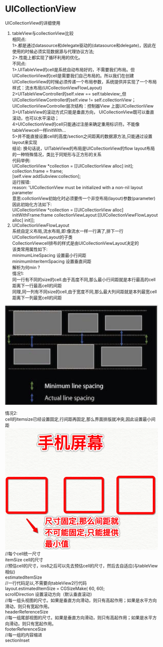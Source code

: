 # UICollectionView
UICollectionView的详细使用
1. tableView与collectionView比较 <br>
相同点:<br>
1>.都是通过datasource和delegate驱动的(datasource和delegate)，因此在使用的时候必须实现数据源与代理协议方法;<br>
2>.性能上都实现了循环利用的优化。<br>
不同点:<br>
1>.UITableView的cell是系统自动布局好的，不需要我们布局。但UICollectionView的cell是需要我们自己布局的。所以我们在创建UICollectionView的时候必须传递一个布局参数，系统提供并实现了一个布局样式：流水布局(UICollectionViewFlowLayout)  <br>
2>UITableViewController的self.view == self.tableview;,但UICollectionViewController的self.view != self.collectionView；<br>
UICollectionViewController层次结构：控制器View 上面UICollectionView <br>
3>UITableView的滚动方式只能是垂直方向， UICollectionView既可以垂直滚动，也可以水平滚动； <br>
4>UICollectionView的cell只能通过注册来确定重用标识符。不能像tableViewcell一样initWith... <br>
5>并不能直接设置cell的高度/section之间距离的数据源方法,只能通过设置layout来实现 <br>
结论: 换句话说，UITableView的布局是UICollectionView的flow layout布局的一种特殊情况，类比于同矩形与正方形的关系 <br>
代码举例: <br>
UICollectionView *collection = [[UICollectionView alloc] init]; <br>
collection.frame = frame; <br>
[self.view addSubview:collection]; <br>
运行报错: <br>
reason: 'UICollectionView must be initialized with a non-nil layout parameter <br>
意思:collctionView初始化时必须要传一个非空布局(layout)参数(parameter) <br>
因此初始化方法如下: <br>
UICollectionView *collection = [[UICollectionView alloc] initWithFrame:frame collectionViewLayout:[[UICollectionViewFlowLayout alloc] init]]; <br>
2. UICollectionViewFlowLayout <br>
系统自定义布局,流水布局,即:像流水一样一行满了,排下一行 <br>
UICollectionViewLayout的子类 <br>
CollectionViewcell排布的样式是由UICollectionViewLayout决定的 <br>
该类常用属性如下: <br>
minimumLineSpacing  设置最小行间距 <br>
minimumInteritemSpacing 设置垂直间距 <br>
解析为何min ? <br>
情况1: <br>
同一行有不同的size的cell.由于高度不同,那么最小行间距就是本行最高的cell距离下一行最高cell的间距 <br>
同理,同一列有不同size的cell,由于宽度不同,那么最大列间距就是本列最宽cell距离下一列最宽cell的间距 <br>

![ ](https://github.com/zhoghua123/UICollectionView/raw/master/image/123.png)

情况2: <br>
cell的itemsize已经设置固定,行间距再固定,那么界面排版就冲突,因此设置最小间距 <br>
![ ](https://github.com/zhoghua123/UICollectionView/raw/master/image/img2.png)<br>
//每个cell统一尺寸 <br>
itemSize cell的尺寸 <br>
//预估cell的尺寸，ios8之后可以先去预估cell的尺寸，然后去自适应(与tableView相似) <br>
estimatedItemSize <br>
//一行代码足以,不需要向tableView2行代码 <br>
layout.estimatedItemSize = CGSizeMake( 60, 60); <br>
scrollDirection 设置滚动方向（默认垂直滚动） <br>
//每一组头视图的尺寸。如果是垂直方向滑动，则只有高起作用；如果是水平方向滑动，则只有宽起作用。 <br>
headerReferenceSize <br>
//每一组尾部视图的尺寸。如果是垂直方向滑动，则只有高起作用；如果是水平方向滑动，则只有宽起作用。 <br>
footerReferenceSize <br>
//每一组的内容缩进 <br>
sectionInset <br>


